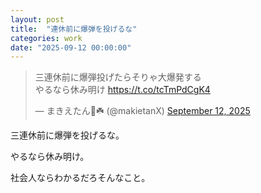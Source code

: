 ```yaml
---
layout: post
title:  "連休前に爆弾を投げるな"
categories: work
date: "2025-09-12 00:00:00"
---
```


<blockquote class="twitter-tweet tw-align-center"><p lang="ja" dir="ltr">三連休前に爆弾投げたらそりゃ大爆発する<br>やるなら休み明け <a href="https://t.co/tcTmPdCgK4">https://t.co/tcTmPdCgK4</a></p>&mdash; まきえたん🥦☘️ (@makietanX) <a href="https://twitter.com/makietanX/status/1966510849540894762?ref_src=twsrc%5Etfw">September 12, 2025</a></blockquote> <script async src="https://platform.twitter.com/widgets.js" charset="utf-8"></script>

三連休前に爆弾を投げるな。

やるなら休み明け。

社会人ならわかるだろそんなこと。

